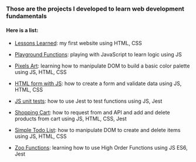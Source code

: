 ### Those are the projects I developed to learn web development fundamentals

#### Here is a list:
- [Lessons Learned](01_lessons_learned/): my first website using HTML, CSS

- [Playground Functions](02_playground_functions/): playing with JavaScript to learn logic using JS

- [Pixels Art](03_pixels_art/): learning how to manipulate DOM to build a basic color palette using JS, HTML, CSS

- [HTML form with JS](04_html_form_with_JS/): how to create a form and validate data using JS, HTML, CSS

- [JS unit tests](05_js_unit_tests/): how to use Jest to test functions using JS, Jest

- [Shopping Cart](06_shopping_cart/): how to request from and API and add and delete products from cart using JS, HTML, CSS, Jest

- [Simple Todo List](07_simple_todo_list/): how to manipulate DOM to create and delete items using JS, HTML, CSS

- [Zoo Functions](08_zoo_functions/): learning how to use High Order Functions using JS ES6, Jest
